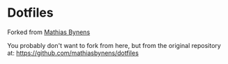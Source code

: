 Dotfiles
========
Forked from [Mathias Bynens](http://mathiasbynens.be/)

You probably don't want to fork from here, but from the
original repository at: https://github.com/mathiasbynens/dotfiles
